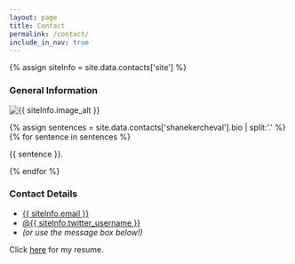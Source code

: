 ```yaml
---
layout: page
title: Contact
permalink: /contact/
include_in_nav: true
---
```

{% assign siteInfo = site.data.contacts['site'] %}

<section id="primary-column"> <!-- sections break up a page into logical groupings of information -->
  <h3>General Information</h3>
  <img src="{{ site.url }}{{ siteInfo.image }}" alt="{{ siteInfo.image_alt }}" class="profile-photo">

  {% assign sentences = site.data.contacts['shanekercheval'].bio | split:'.' %}
  {% for sentence in sentences %}
    <p>{{ sentence }}.</p>
  {% endfor %}

</section>
<section id="secondary-column">
  <h3>Contact Details</h3>
  <ul class="contact-info">
  <!--<li class="phone"><a href="tel:646.543.9259">646.543.9259</a></li>-->
  <li class="mail"><a href="mailto:{{ siteInfo.email }}">{{ siteInfo.email }}</a></li>
  <li class="twitter">
  <a href="http://twitter.com/intent/tweet?screen_name={{ siteInfo.twitter_username }}"
  target="_blank">@{{ siteInfo.twitter_username }}</a>
  </li>
  <li style="font-style:italic">
  (or use the message box below!)
  </li>
  </ul>
  <p>Click <a href="{{ site.url }}/resume/" target="_blank">here</a> for my resume.</p>
</section>
